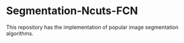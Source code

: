 # Segmentation-Ncuts-FCN
This repository has the implementation of popular image segmentation algorithms.
